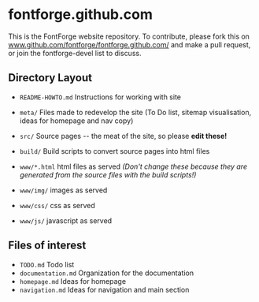 fontforge.github.com
====================

This is the FontForge website repository. To contribute, please fork this
on www.github.com/fontforge/fontforge.github.com/ and make a pull request,
or join the fontforge-devel list to discuss.

Directory Layout
------------------

- `README-HOWTO.md` Instructions for working with site

- `meta/` Files made to redevelop the site (To Do list, sitemap visualisation,
  ideas for homepage and nav copy)

- `src/` Source pages -- the meat of the site, so please **edit these!**

- `build/` Build scripts to convert source pages into html files

- `www/*.html` html files as served *(Don't change these because they are
  generated from the source files with the build scripts!)*

- `www/img/` images as served

- `www/css/` css as served

- `www/js/` javascript as served

Files of interest
-------------------

- `TODO.md` Todo list
- `documentation.md` Organization for the documentation
- `homepage.md` Ideas for homepage
- `navigation.md` Ideas for navigation and main section
